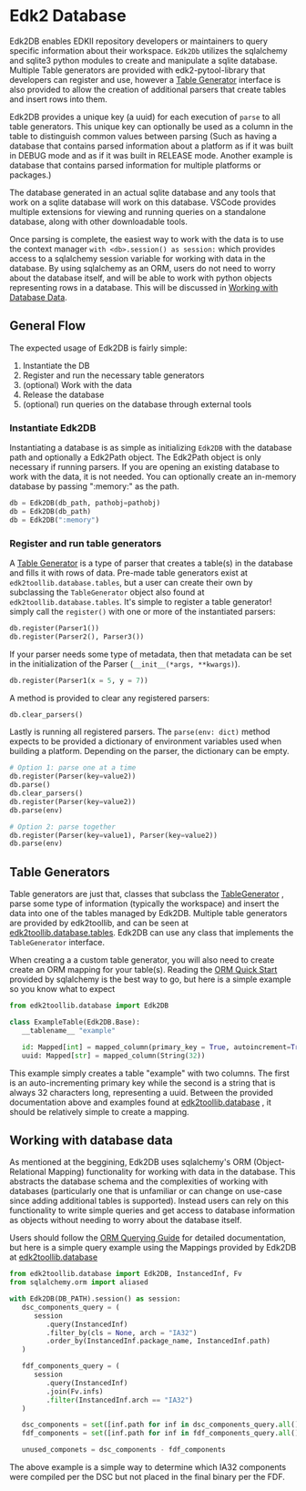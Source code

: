# Edk2 Database

Edk2DB enables EDKII repository developers or maintainers to query specific information about their workspace. `Edk2Db`
utilizes the sqlalchemy and sqlite3 python modules to create and manipulate a sqlite database. Multiple Table
generators are provided with edk2-pytool-library that developers can register and use, however a [Table Generator](#table-generators)
interface is also provided to allow the creation of additional parsers that create tables and insert rows into them.

Edk2DB provides a unique key (a uuid) for each execution of `parse` to all table generators. This unique key can
optionally be used as a column in the table to distinguish common values between parsing (Such as having a database
that contains parsed information about a platform as if it was built in DEBUG mode and as if it was built in RELEASE
mode. Another example is database that contains parsed information for multiple platforms or packages.)

The database generated in an actual sqlite database and any tools that work on a sqlite database will work on this
database. VSCode provides multiple extensions for viewing and running queries on a standalone database, along with
other downloadable tools.

Once parsing is complete, the easiest way to work with the data is to use the context manager
`with <db>.session() as session:` which provides access to a sqlalchemy session variable for working with data in the
database. By using sqlalchemy as an ORM, users do not need to worry about the database itself, and will be able to
work with python objects representing rows in a database. This will be discussed in [Working with Database Data](#working-with-database-data).

## General Flow

The expected usage of Edk2DB is fairly simple:

1. Instantiate the DB
2. Register and run the necessary table generators
3. (optional) Work with the data
4. Release the database
5. (optional) run queries on the database through external tools

### Instantiate Edk2DB

Instantiating a database is as simple as initializing `Edk2DB` with the database path and optionally a Edk2Path object.
The Edk2Path object is only necessary if running parsers. If you are opening an existing database to work with the
data, it is not needed. You can optionally create an in-memory database by passing ":memory:" as the path.

``` python
db = Edk2DB(db_path, pathobj=pathobj)
db = Edk2DB(db_path)
db = Edk2DB(":memory")
```

### Register and run table generators

A [Table Generator](#table-generators) is a type of parser that creates a table(s) in the database and fills it with
rows of data. Pre-made table generators exist at `edk2toollib.database.tables`, but a user can create their own by
subclassing the `TableGenerator` object also found at `edk2toollib.database.tables`. It's simple to register a table
generator! simply call the `register()` with one or more of the instantiated parsers:

``` python
db.register(Parser1())
db.register(Parser2(), Parser3())
```

If your parser needs some type of metadata, then that metadata can be set in the initialization of the Parser
(`__init__(*args, **kwargs)`).

``` python
db.register(Parser1(x = 5, y = 7))
```

A method is provided to clear any registered parsers:

``` python
db.clear_parsers()
```

Lastly is running all registered parsers. The `parse(env: dict)` method expects to be provided a dictionary of
environment variables used when building a platform. Depending on the parser, the dictionary can be empty.

```python
# Option 1: parse one at a time
db.register(Parser(key=value2))
db.parse()
db.clear_parsers()
db.register(Parser(key=value2))
db.parse(env)

# Option 2: parse together
db.register(Parser(key=value1), Parser(key=value2))
db.parse(env)
```

## Table Generators

Table generators are just that, classes that subclass the [TableGenerator](/api/database/edk2_db.md#edk2toollib.database.edk2_db.TableGenerator)
, parse some type of information (typically the workspace) and insert the data into one of the tables managed by Edk2DB.
Multiple table generators are provided by edk2toollib, and can be seen at [edk2toollib.database.tables](https://github.com/tianocore/edk2-pytool-library/tree/master/edk2toollib/database/tables).
Edk2DB can use any class that implements the `TableGenerator` interface.

When creating a a custom table generator, you will also need to create create an ORM mapping for your table(s). Reading
the [ORM Quick Start](https://docs.sqlalchemy.org/en/20/orm/quickstart.html) provided by sqlalchemy is the best way to
go, but here is a simple example so you know what to expect

```python
from edk2toollib.database import Edk2DB

class ExampleTable(Edk2DB.Base):
   __tablename__ "example"

   id: Mapped[int] = mapped_column(primary_key = True, autoincrement=True)
   uuid: Mapped[str] = mapped_column(String(32))
```

This example simply creates a table "example" with two columns. The first is an auto-incrementing primary key while
the second is a string that is always 32 characters long, representing a uuid. Between the provided documentation above
and examples found at [edk2toollib.database](https://github.com/tianocore/edk2-pytool-library/blob/master/edk2toollib/database/__init__.py)
, it should be relatively simple to create a mapping.

## Working with database data

As mentioned at the beggining, Edk2DB uses sqlalchemy's ORM (Object-Relational Mapping) functionality for working with
data in the database. This abstracts the database schema and the complexities of working with databases (particularly
one that is unfamiliar or can change on use-case since adding additional tables is supported). Instead users can rely
on this functionality to write simple queries and get access to database information as objects without needing to
worry about the database itself.

Users should follow the [ORM Querying Guide](https://docs.sqlalchemy.org/en/20/orm/queryguide/index.html) for detailed
documentation, but here is a simple query example using the Mappings provided by Edk2DB at [edk2toollib.database](https://github.com/tianocore/edk2-pytool-library/blob/master/edk2toollib/database/__init__.py)

```python
from edk2toollib.database import Edk2DB, InstancedInf, Fv
from sqlalchemy.orm import aliased

with Edk2DB(DB_PATH).session() as session:
   dsc_components_query = (
      session
         .query(InstancedInf)
         .filter_by(cls = None, arch = "IA32")
         .order_by(InstancedInf.package_name, InstancedInf.path)
   )

   fdf_components_query = (
      session
         .query(InstancedInf)
         .join(Fv.infs)
         .filter(InstancedInf.arch == "IA32")
   )

   dsc_components = set([inf.path for inf in dsc_components_query.all()])
   fdf_components = set([inf.path for inf in fdf_components_query.all()])

   unused_componets = dsc_components - fdf_components
```

The above example is a simple way to determine which IA32 components were compiled per the DSC but not placed in the
final binary per the FDF.
